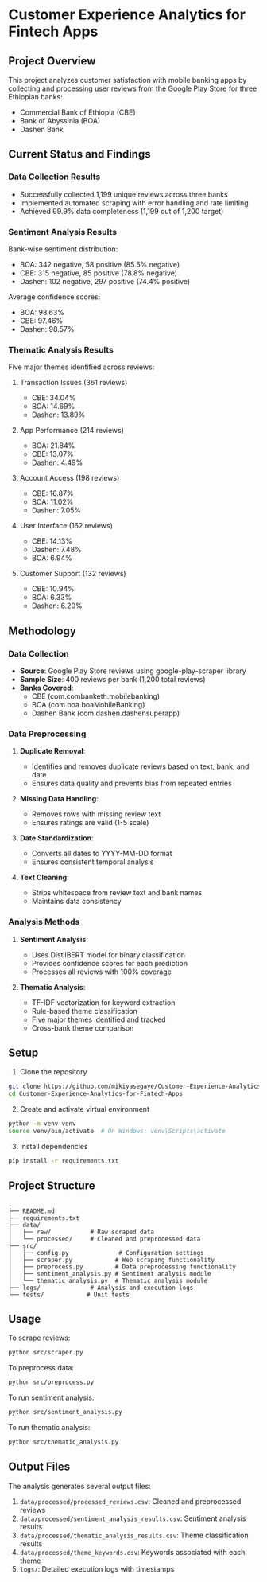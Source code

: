 # Customer Experience Analytics for Fintech Apps

## Project Overview

This project analyzes customer satisfaction with mobile banking apps by collecting and processing user reviews from the Google Play Store for three Ethiopian banks:

- Commercial Bank of Ethiopia (CBE)
- Bank of Abyssinia (BOA)
- Dashen Bank

## Current Status and Findings

### Data Collection Results

- Successfully collected 1,199 unique reviews across three banks
- Implemented automated scraping with error handling and rate limiting
- Achieved 99.9% data completeness (1,199 out of 1,200 target)

### Sentiment Analysis Results

Bank-wise sentiment distribution:

- BOA: 342 negative, 58 positive (85.5% negative)
- CBE: 315 negative, 85 positive (78.8% negative)
- Dashen: 102 negative, 297 positive (74.4% positive)

Average confidence scores:

- BOA: 98.63%
- CBE: 97.46%
- Dashen: 98.57%

### Thematic Analysis Results

Five major themes identified across reviews:

1. Transaction Issues (361 reviews)

   - CBE: 34.04%
   - BOA: 14.69%
   - Dashen: 13.89%

2. App Performance (214 reviews)

   - BOA: 21.84%
   - CBE: 13.07%
   - Dashen: 4.49%

3. Account Access (198 reviews)

   - CBE: 16.87%
   - BOA: 11.02%
   - Dashen: 7.05%

4. User Interface (162 reviews)

   - CBE: 14.13%
   - Dashen: 7.48%
   - BOA: 6.94%

5. Customer Support (132 reviews)
   - CBE: 10.94%
   - BOA: 6.33%
   - Dashen: 6.20%

## Methodology

### Data Collection

- **Source**: Google Play Store reviews using google-play-scraper library
- **Sample Size**: 400 reviews per bank (1,200 total reviews)
- **Banks Covered**:
  - CBE (com.combanketh.mobilebanking)
  - BOA (com.boa.boaMobileBanking)
  - Dashen Bank (com.dashen.dashensuperapp)

### Data Preprocessing

1. **Duplicate Removal**:

   - Identifies and removes duplicate reviews based on text, bank, and date
   - Ensures data quality and prevents bias from repeated entries

2. **Missing Data Handling**:

   - Removes rows with missing review text
   - Ensures ratings are valid (1-5 scale)

3. **Date Standardization**:

   - Converts all dates to YYYY-MM-DD format
   - Ensures consistent temporal analysis

4. **Text Cleaning**:
   - Strips whitespace from review text and bank names
   - Maintains data consistency

### Analysis Methods

1. **Sentiment Analysis**:

   - Uses DistilBERT model for binary classification
   - Provides confidence scores for each prediction
   - Processes all reviews with 100% coverage

2. **Thematic Analysis**:
   - TF-IDF vectorization for keyword extraction
   - Rule-based theme classification
   - Five major themes identified and tracked
   - Cross-bank theme comparison

## Setup

1. Clone the repository

```bash
git clone https://github.com/mikiyasegaye/Customer-Experience-Analytics-for-Fintech-Apps.git
cd Customer-Experience-Analytics-for-Fintech-Apps
```

2. Create and activate virtual environment

```bash
python -m venv venv
source venv/bin/activate  # On Windows: venv\Scripts\activate
```

3. Install dependencies

```bash
pip install -r requirements.txt
```

## Project Structure

```
.
├── README.md
├── requirements.txt
├── data/
│   ├── raw/           # Raw scraped data
│   └── processed/     # Cleaned and preprocessed data
├── src/
│   ├── config.py              # Configuration settings
│   ├── scraper.py            # Web scraping functionality
│   ├── preprocess.py         # Data preprocessing functionality
│   ├── sentiment_analysis.py # Sentiment analysis module
│   └── thematic_analysis.py  # Thematic analysis module
├── logs/              # Analysis and execution logs
└── tests/            # Unit tests
```

## Usage

To scrape reviews:

```bash
python src/scraper.py
```

To preprocess data:

```bash
python src/preprocess.py
```

To run sentiment analysis:

```bash
python src/sentiment_analysis.py
```

To run thematic analysis:

```bash
python src/thematic_analysis.py
```

## Output Files

The analysis generates several output files:

1. `data/processed/processed_reviews.csv`: Cleaned and preprocessed reviews
2. `data/processed/sentiment_analysis_results.csv`: Sentiment analysis results
3. `data/processed/thematic_analysis_results.csv`: Theme classification results
4. `data/processed/theme_keywords.csv`: Keywords associated with each theme
5. `logs/`: Detailed execution logs with timestamps
